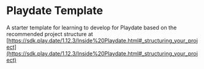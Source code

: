 # Playdate Template

A starter template for learning to develop for Playdate based on the recommended project structure at [https://sdk.play.date/1.12.3/Inside%20Playdate.html#_structuring_your_project](https://sdk.play.date/1.12.3/Inside%20Playdate.html#_structuring_your_project)
